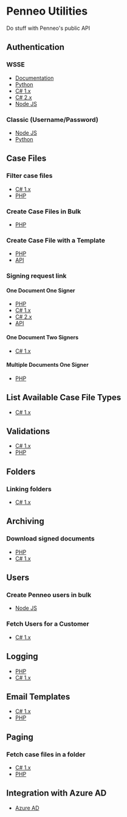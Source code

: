 # Penneo Utilities

Do stuff with Penneo's public API

## Authentication
### WSSE
- [Documentation][doc-auth-wsse]
- [Python][py-auth-wsse]
- [C# 1.x][cs-1-auth-wsse]
- [C# 2.x][cs-2-auth-wsse]
- [Node JS][js-auth-wsse]
### Classic (Username/Password)
- [Node JS][js-auth-classic]
- [Python][py-auth-classic]


## Case Files
### Filter case files
- [C# 1.x][cs-1-filter-case-files]
- [PHP][php-filter-case-files]
### Create Case Files in Bulk
- [PHP][php-bulk-create-case-files]
### Create Case File with a Template
- [PHP][php-case-file-template]
- [API][api-casefile-case-file-template]
### Signing request link
#### One Document One Signer
- [PHP][php-casefile-one-doc-one-signer]
- [C# 1.x][cs-1-casefile-one-doc-one-signer]
- [C# 2.x][cs-2-casefile-one-doc-one-signer]
- [API][api-casefile-case-file-template]
#### One Document Two Signers
- [C# 1.x][cs-1-casefile-one-doc-two-signers]
#### Multiple Documents One Signer
- [PHP][php-casefile-multiple-doc-one-signer]

## List Available Case File Types
- [C# 1.x][cs-1-casefiletype]

## Validations
- [C# 1.x][cs-1-create-validation]
- [PHP][php-create-validation]

## Folders
### Linking folders
- [C# 1.x][cs-1-folder-link]

## Archiving
### Download signed documents ###
- [PHP][php-download-signed-documents]
- [C# 1.x][cs-1-download-signed-documents]

## Users
### Create Penneo users in bulk
- [Node JS][js-user-creation]

### Fetch Users for a Customer
- [C# 1.x][cs-1-user-customer-users]

## Logging
- [PHP][php-enable-logging]
- [C# 1.x][cs-enable-logging]

## Email Templates
- [C# 1.x][cs-1-email-templates]
- [PHP][php-email-templates]

## Paging
### Fetch case files in a folder
- [C# 1.x][cs-1-paged-casefiles-in-folder]
- [PHP][php-paged-casefiles-in-folder]

## Integration with Azure AD
- [Azure AD][doc-azuread]

<!-- Authentication -->
[js-auth-classic]: js/auth/classic
[js-auth-wsse]: js/auth/wsse
[py-auth-wsse]: py/auth/wsse
[py-auth-classic]: py/auth/classic
[cs-1-auth-wsse]: cs/1.x/auth/wsse
[cs-2-auth-wsse]: cs/2.x/auth/wsse

<!-- Case files -->
[cs-1-filter-case-files]: cs/1.x/filter-case-files
[php-filter-case-files]: php/filter-case-files
[php-bulk-create-case-files]: php/bulk-case-file-creation
[php-case-file-template]: php/casefile/case-file-template
[php-casefile-one-doc-one-signer]: php/casefile/one-doc-one-signer
[php-casefile-multiple-doc-one-signer]: php/casefile/multiple-doc-one-signer
[cs-1-casefile-one-doc-one-signer]: cs/1.x/casefile/one-doc-one-signer
[cs-2-casefile-one-doc-one-signer]: cs/2.x/casefile/one-doc-one-signer
[cs-1-casefile-one-doc-two-signers]: cs/1.x/casefile/one-doc-two-signers
[api-casefile-one-doc-one-signer]: api/casefile/one-doc-one-signer/doc.md
[api-casefile-case-file-template]: api/casefile/casefiletype/doc.md

<!-- Case file types -->
[cs-1-casefiletype]: cs/1.x/casefiletype

<!-- Validations -->
[cs-1-create-validation]: cs/1.x/create-validation
[php-create-validation]: php/validation

<!-- Folders -->
[cs-1-folder-link]: cs/1.x/folder-link

<!-- Archiving -->
[php-download-signed-documents]: php/download-signed-documents
[cs-1-download-signed-documents]: cs/1.x/download-signed-documents

<!-- Users -->
[js-user-creation]: js/user-creation
[cs-1-user-customer-users]: cs/1.x/customer-users

<!-- Logging -->
[php-enable-logging]: php/enable-logging
[cs-enable-logging]: cs/1.x/enable-logging

<!-- Email templates -->
[cs-1-email-templates]: cs/1.x/email-templates
[php-email-templates]: php/email-templates

<!-- Paging -->
[cs-1-paged-casefiles-in-folder]: cs/1.x/paging
[php-paged-casefiles-in-folder]: php/paging/casefiles-in-folder

<!-- documenation -->
[doc-auth-wsse]: doc/auth.md
[doc-azuread]: doc/azuread/azuread.md
